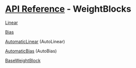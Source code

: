# [API Reference](../API.md) - WeightBlocks

[Linear](WeightBlocks/Linear.md)

[Bias](WeightBlocks/Bias.md)

[AutomaticLinear](WeightBlocks/AutomaticLinear.md) (AutoLinear)

[AutomaticBias](WeightBlocks/AutomaticBias.md) (AutoBias)

[BaseWeightBlock](WeightBlocks/BaseWeightBlock.md)